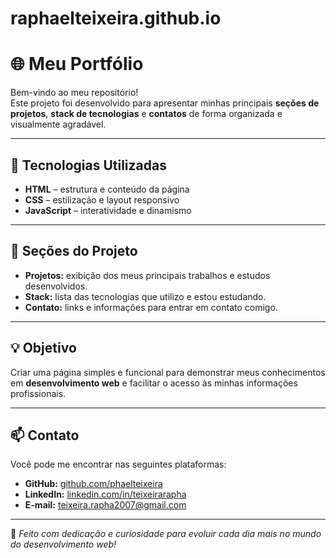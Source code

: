 # raphaelteixeira.github.io

# 🌐 Meu Portfólio

Bem-vindo ao meu repositório!  
Este projeto foi desenvolvido para apresentar minhas principais **seções de projetos**, **stack de tecnologias** e **contatos** de forma organizada e visualmente agradável.

---

## 🚀 Tecnologias Utilizadas

- **HTML** – estrutura e conteúdo da página  
- **CSS** – estilização e layout responsivo  
- **JavaScript** – interatividade e dinamismo  

---

## 🧩 Seções do Projeto

- **Projetos:** exibição dos meus principais trabalhos e estudos desenvolvidos.  
- **Stack:** lista das tecnologias que utilizo e estou estudando.  
- **Contato:** links e informações para entrar em contato comigo.  

---

## 💡 Objetivo

Criar uma página simples e funcional para demonstrar meus conhecimentos em **desenvolvimento web** e facilitar o acesso às minhas informações profissionais.

---

## 📫 Contato

Você pode me encontrar nas seguintes plataformas:

- **GitHub:** [github.com/phaelteixeira](https://github.com/phaelteixeira)  
- **LinkedIn:** [linkedin.com/in/teixeirarapha](https://linkedin.com/in/teixeirarapha)  
- **E-mail:** teixeira.rapha2007@gmail.com

---

🧠 *Feito com dedicação e curiosidade para evoluir cada dia mais no mundo do desenvolvimento web!*
